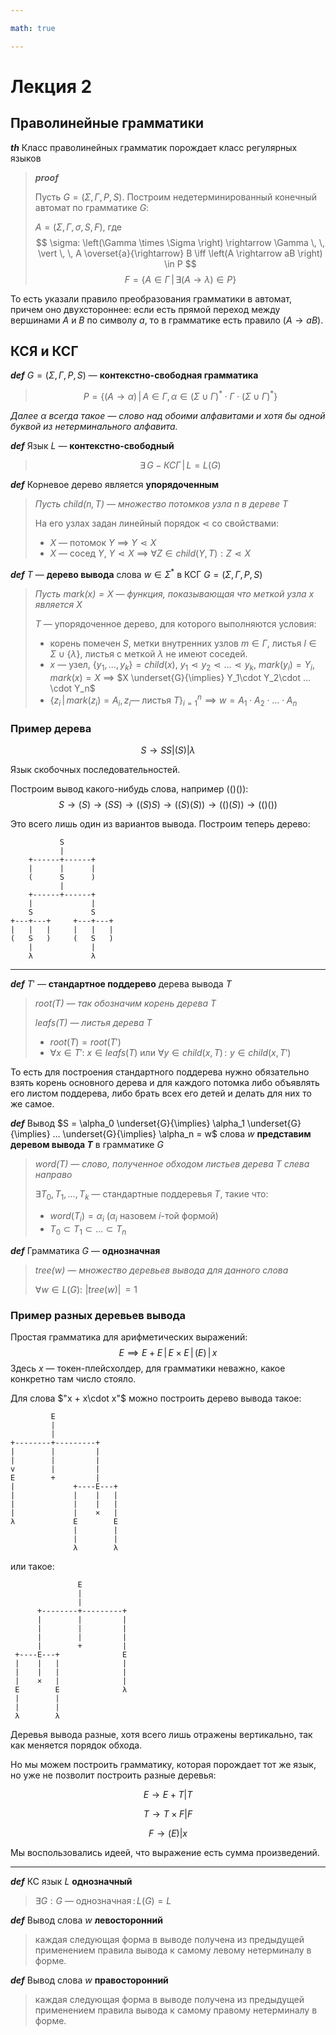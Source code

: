 ```yaml
---

math: true

---
```


# Лекция 2

## Праволинейные грамматики

***th*** Класс праволинейных грамматик порождает класс регулярных языков

> ***proof***
>
>Пусть $G = \left(\Sigma, \Gamma, P, S\right)$.
> Построим недетерминированный конечный автомат по грамматике $G$:
>
> $A = \left(\Sigma, \Gamma, \sigma, S, F\right)$, где
>  $$ \sigma: \left(\Gamma \times \Sigma \right) \rightarrow \Gamma \, \, \vert \, \, A \overset{a}{\rightarrow} B  \iff  \left(A \rightarrow aB \right) \in P $$
> $$ F = \left\{A \in \Gamma \, \vert \, \exists \left( A \rightarrow \lambda \right ) \in P \right\} $$

То есть указали правило преобразования грамматики в автомат, причем оно двухстороннее: если есть прямой переход между вершинами $A$ и $B$ по символу $a$, то в грамматике есть правило $\left( A \rightarrow aB \right )$.

## КСЯ и КСГ

***def*** $G = \left(\Sigma, \Gamma, P, S\right)$ — **контекстно-свободная грамматика**
> $$ P = \left\{ (A \rightarrow \alpha) \, \vert \, A \in \Gamma, \, \alpha \in \left(\Sigma \cup \Gamma\right)^*\cdot\Gamma\cdot\left(\Sigma\cup \Gamma\right)^*\right\} $$

*Далее $\alpha$ всегда такое — слово над обоими алфавитами и хотя бы одной буквой из нетерминального алфавита.*

***def*** Язык $L$ — **контекстно-свободный**
> $$ \exists \, G  - КСГ \, \vert \, L = L(G) $$

***def*** Корневое дерево является **упорядоченным**
> *Пусть $child(n, \, T)$ — множество потомков узла $n$ в дереве $T$*
> 
> На его узлах задан линейный порядок $\lessdot$ со свойствами:
> 
> * $X$ — потомок $Y$ $\implies$  $Y\lessdot X$
> * $X$ — сосед $Y$, $Y \lessdot X$ $\implies$ $\forall Z \in child(Y, T): Z \lessdot X$

***def*** $T$ — **дерево вывода** слова $w \in \Sigma^*$ в КСГ $G = \left(\Sigma, \Gamma, P, S\right)$
> *Пусть $mark(x) = X$ — функция, показывающая что меткой узла x является $X$*
>
> $T$ — упорядоченное дерево, для которого выполняются условия:
>
> * корень помечен $S$, метки внутренних узлов $m \in \Gamma$, листья $l \in \Sigma\cup\{\lambda\}$, листья с меткой $\lambda$ не имеют соседей.
> * $x$ — узел, $\{y_1,…,y_k\} = child(x)$, $y_1 \lessdot y_2 \lessdot … \lessdot y_k$, $mark(y_i) = Y_i$, $mark(x) = X$ $\implies$ $X \underset{G}{\implies} Y_1\cdot Y_2\cdot …\cdot Y_n$
> * $\{z_i \, \vert \, mark(z_i) = A_i, \, z_i \text{— листья } T \}_{i = 1}^{n} \implies w = A_1\cdot A_2\cdot …\cdot A_n$

### Пример дерева

$$S \rightarrow SS \vert (S) \vert \lambda $$

Язык скобочных последовательностей.

Построим вывод какого-нибудь слова, например $(()())$:
$$S \rightarrow (S) \rightarrow (SS) \rightarrow ((S)S) \rightarrow ((S)(S)) \rightarrow (()(S)) \rightarrow (()()) $$

Это всего лишь один из вариантов вывода.
Построим теперь дерево:

```ascii
           S
           |
    +------+------+
    |      |      |
    (      S      )
           |
    +------+------+
    |             |
    S             S
+---+---+     +---+---+
|   |   |     |   |   |
(   S   )     (   S   )
    |             |
    λ             λ
```

---

***def*** $T'$ — **стандартное поддерево** дерева вывода $T$
> *$root(T)$ — так обозначим корень дерева $T$*
>
> *$leafs(T)$ — листья дерева $T$*
>
> * $root(T) = root(T')$
> * $\forall x \in T'$: $x \in leafs(T)$ или $\forall y \in child(x, \, T) \, : \, \, y \in child(x, \, T')$

То есть для построения стандартного поддерева нужно обязательно взять корень основного дерева и для каждого потомка либо объявлять его листом поддерева, либо брать всех его детей и делать для них то же самое.

***def*** Вывод $S = \alpha_0 \underset{G}{\implies}  \alpha_1 \underset{G}{\implies} … \underset{G}{\implies} \alpha_n = w$ слова $w$ **представим деревом вывода $T$** в грамматике $G$
> *$word(T)$ — слово, полученное обходом листьев дерева $T$ слева направо*
>
> $\exists T_0, T_1, …, T_k$ — стандартные поддеревья $T$, такие что:
> 
> * $word(T_i) = \alpha_i$ ($\alpha_i$ назовем $i$-той формой)
> * $T_0 \subset T_1 \subset … \subset T_n$

***def*** Грамматика $G$ — **однозначная**
> *$tree(w)$ — множество деревьев вывода для данного слова*
>
> $\forall w \in L(G) : \, \, \vert tree(w) \vert \, = 1$ 

### Пример разных деревьев вывода 

Простая грамматика для арифметических выражений:
$$ E \implies E + E \, \vert \,E \times E \, \vert \, (E) \,\vert \, x $$
Здесь $x$ — токен-плейсхолдер, для грамматики неважно, какое конкретно там число стояло.

Для слова  $"x + x\cdot x"$ можно построить дерево вывода такое:

```ascii
         E
         |
         |
+--------+---------+
|        |         |
|        |         |
v        |         |
E        +         |
|             +----E---+
|             |    |   |
|             |    |   |
|             |    ×   |
λ             E        E
              |        |
              |        |
              λ        λ
````

или такое:

```ascii
               E
               |
               |
      +--------+---------+
      |        |         |
      |        |         |
      |        |         |
      |        +         |
 +----E---+              E
 |    |   |              |
 |    |   |              |
 |    ×   |              |
 E        E              λ
 |        |
 |        |
 λ        λ
```

Деревья вывода разные, хотя всего лишь отражены вертикально, так как меняется порядок обхода.

Но мы можем построить грамматику, которая порождает тот же язык, но уже не позволит построить разные деревья:

$$E \rightarrow E + T | T $$

$$T \rightarrow T \times F | F $$

$$F \rightarrow (E) | x $$

Мы воспользовались идеей, что выражение есть сумма произведений.

---

***def*** КС язык $L$ **однозначный**
> $\exists G: G \text{ — однозначная} \, : \, L(G) = L$

***def*** Вывод слова $w$ **левосторонний**
> каждая следующая форма в выводе получена из предыдущей применением правила вывода к самому левому нетерминалу в форме.


***def*** Вывод слова $w$ **правосторонний**
> каждая следующая форма в выводе получена из предыдущей применением правила вывода к самому правому нетерминалу в форме.

